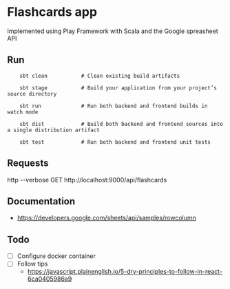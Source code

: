 # Flashcards app

Implemented using Play Framework with Scala and the Google spreasheet API 

## Run
```
    sbt clean           # Clean existing build artifacts

    sbt stage           # Build your application from your project’s source directory

    sbt run             # Run both backend and frontend builds in watch mode

    sbt dist            # Build both backend and frontend sources into a single distribution artifact

    sbt test            # Run both backend and frontend unit tests
```

## Requests
http --verbose GET http://localhost:9000/api/flashcards

## Documentation
- https://developers.google.com/sheets/api/samples/rowcolumn

## Todo

-[ ] Configure docker container
-[ ] Follow tips
    - https://javascript.plainenglish.io/5-dry-principles-to-follow-in-react-6ca0405986a9
